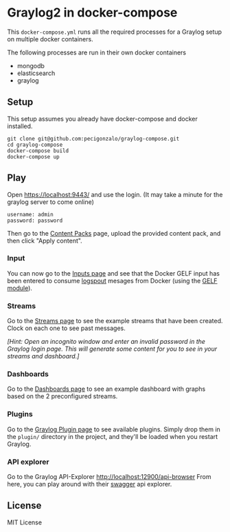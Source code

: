 # Graylog2 in docker-compose
This `docker-compose.yml` runs all the required processes for a Graylog setup on multiple docker containers.

The following processes are run in their own docker containers

* mongodb
* elasticsearch
* graylog

## Setup
This setup assumes you already have docker-compose and docker installed.

```
git clone git@github.com:pecigonzalo/graylog-compose.git
cd graylog-compose
docker-compose build
docker-compose up
```

## Play
Open [https://localhost:9443/](https://localhost:9443/) and use the login. (It may take a minute for the graylog server to come online)

```
username: admin
password: password
```

Then go to the [Content Packs](https://localhost:9443/system/contentpacks) page, upload the provided content pack, and then click "Apply content".

### Input
You can now go to the [Inputs page](https://localhost:9443/system/inputs) and see that the Docker GELF input has been entered to consume [logspout](https://github.com/gliderlabs/logspout) mesages from Docker (using the [GELF module](https://github.com/micahhausler/logspout-gelf)).

### Streams
Go to the [Streams page](https://localhost:9443/streams#) to see the example streams that have been created. Clock on each one to see past messages.

_[Hint: Open an incognito window and enter an invalid password in the Graylog login page. This will generate some content for you to see in your streams and dashboard.]_

### Dashboards
Go to the [Dashboards page](https://localhost:9443/dashboards) to see an example dashboard with graphs based on the 2 preconfigured streams.

### Plugins
Go to the [Graylog Plugin page](https://marketplace.graylog.org/) to see available plugins. Simply drop them in the `plugin/` directory in the project, and they'll be loaded when you restart Graylog.

### API explorer
Go to the Graylog API-Explorer [http://localhost:12900/api-browser](http://localhost:12900/api-browser) From here, you can play around with their [swagger](http://swagger.io/) api explorer.


## License
MIT License
